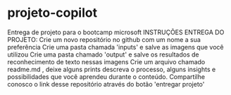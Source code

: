 ﻿# projeto-copilot
Entrega de projeto para o bootcamp microsoft
INSTRUÇÕES ENTREGA DO PROJETO:
Crie um novo repositório no github com um nome a sua preferência
Crie uma pasta chamada 'inputs' e salve as imagens que você utilizou
Crie uma pasta chamado 'output' e salve os resultados de reconhecimento de texto nessas imagens
Crie um arquivo chamado readme.md , deixe alguns prints descreva o processo, alguns insights e possibilidades que você aprendeu durante o conteúdo.
Compartilhe conosco o link desse repositório através do botão 'entregar projeto'
